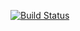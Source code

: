 [![Build Status](https://travis-ci.org/aiiitingx/CSE110Lab5.svg?branch=master)](https://travis-ci.org/aiiitingx/CSE110Lab5)
